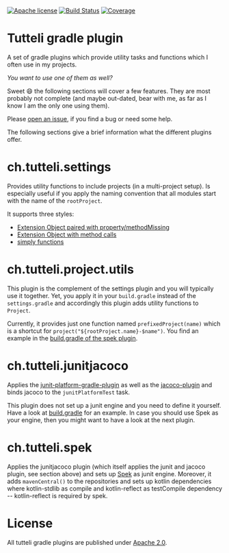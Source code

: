 [![Apache license](https://img.shields.io/badge/license-Apache%202.0-brightgreen.svg)](http://opensource.org/licenses/Apache2.0)
[![Build Status](https://travis-ci.org/robstoll/tutteli-gradle-plugins.svg?branch=master)](https://travis-ci.org/robstoll/tutteli-gradle-plugins/branches)
[![Coverage](https://codecov.io/github/robstoll/tutteli-gradle-plugins/coverage.svg?branch=master)](https://codecov.io/github/robstoll/tutteli-gradle-plugins?branch=master)

# Tutteli gradle plugin
A set of gradle plugins which provide utility tasks and functions which I often use in my projects.

*You want to use one of them as well?*

Sweet :smile: the following sections will cover a few features.
They are most probably not complete
(and maybe out-dated, bear with me, as far as I know I am the only one using them).

Please [open an issue](https://github.com/robstoll/tutteli-gradle-plugins/issues/new),
if you find a bug or need some help.

The following sections give a brief information what the different plugins offer.

# ch.tutteli.settings
Provides utility functions to include projects (in a multi-project setup).
Is especially useful if you apply the naming convention that all modules start with the name of the `rootProject`.

It supports three styles:
- [Extension Object paired with property/methodMissing](https://github.com/robstoll/tutteli-gradle-plugins/tree/master/tutteli-gradle-settings/src/test/groovy/ch/tutteli/gradle/settings/SettingsUtilPluginIntTest.groovy#L79)
- [Extension Object with method calls](https://github.com/robstoll/tutteli-gradle-plugins/tree/master/tutteli-gradle-settings/src/test/groovy/ch/tutteli/gradle/settings/SettingsUtilPluginIntTest.groovy#L123)
- [simply functions](https://github.com/robstoll/tutteli-gradle-plugins/tree/master/tutteli-gradle-settings/src/test/groovy/ch/tutteli/gradle/settings/SettingsUtilPluginIntTest.groovy#L177)

# ch.tutteli.project.utils
This plugin is the complement of the settings plugin and you will typically use it together. 
Yet, you apply it in your `build.gradle` instead of the `settings.gradle` and accordingly this plugin adds utility functions to `Project`.

Currently, it provides just one function named `prefixedProject(name)` which is a shortcut for `project("${rootProject.name}-$name")`.
You find an example in the [build.gradle of the spek plugin](https://github.com/robstoll/tutteli-gradle-plugins/tree/master/tutteli-gradle-spek/build.gradle#L20).

# ch.tutteli.junitjacoco
Applies the [junit-platform-gradle-plugin](https://junit.org/junit5/docs/current/user-guide/#running-tests-build-gradle)
as well as the [jacoco-plugin](https://docs.gradle.org/current/userguide/jacoco_plugin.html)
and binds jacoco to the `junitPlatformTest` task.

This plugin does not set up a junit engine and you need to define it yourself. 
Have a look at [build.gradle](https://github.com/robstoll/tutteli-gradle-plugins/tree/master/build.gradle#L51)
for an example.
In case you should use Spek as your engine, then you might want to have a look at the next plugin.

# ch.tutteli.spek
Applies the junitjacoco plugin (which itself applies the junit and jacoco plugin, see section above) 
and sets up [Spek](http://spekframework.org/) as junit engine.
Moreover, it adds `mavenCentral()` to the repositories and sets up kotlin dependencies 
where kotlin-stdlib as compile and kotlin-reflect as testCompile dependency -- kotlin-reflect is required by spek.

# License
All tutteli gradle plugins are published under [Apache 2.0](http://opensource.org/licenses/Apache2.0).
